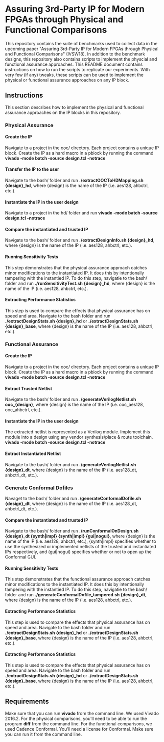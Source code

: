 # Assuring 3rd-Party IP for Modern FPGAs through Physical and Functional Comparisons
This repository contains the suite of benchmarks used to collect data in the upcoming paper "Assuring 3rd-Party IP for Modern FPGAs through Physical and Functional Comparisons" (IVSW18). In addition to the benchmark designs, this repository also contains scripts to implement the physcial and functional assurance approaches. This README document contains instructions on how to run the scripts to replicate our experiments. With very few (if any) tweaks, these scripts can be used to implement the physical or functional assurance approaches on any IP block.

## Instructions

This section describes how to implement the physical and functional assurance approaches on the IP blocks in this repository.

### Physical Assurance

#### Create the IP
Navigate to a project in the ooc/ directory. Each project contains a unique IP block. Create the IP as a hard macro in a pblock by running the command **vivado -mode batch -source design.tcl -notrace**

#### Transfer the IP to the user
Navigate to the bash/ folder and run **./extractOOCToHDMapping.sh {design}\_hd**, where {design} is the name of the IP (i.e. aes128, ahbctrl, etc.).

#### Instantiate the IP in the user design
Navigate to a project in the hd/ folder and run **vivado -mode batch -source design.tcl -notrace**

#### Compare the instantiated and trusted IP
Navigate to the bash/ folder and run **./extractDesignInfo.sh {design}\_hd**, where {design} is the name of the IP (i.e. aes128, ahbctrl, etc.).

#### Running Sensitivity Tests
This step demonstrates that the physical assurance approach catches minor modifications to the instantiated IP. It does this by intentionally tampering with the instantied IP. To do this step, navigatie to the bash/ folder and run **./runSensitivityTest.sh {design}\_hd**,  where {design} is the name of the IP (i.e. aes128, ahbctrl, etc.).

#### Extracting Performance Statistics
This step is used to compare the effects that physical assurance has on speed and area. Navigate to the bash folder and run  **./extractDesignStats.sh {design}\_hd** or **./extractDesignStats.sh {design}\_base**,  where {design} is the name of the IP (i.e. aes128, ahbctrl, etc.).




### Functional Assurance

#### Create the IP
Navigate to a project in the ooc/ directory. Each project contains a unique IP block. Create the IP as a hard macro in a pblock by running the command **vivado -mode batch -source design.tcl -notrace**

#### Extract Trusted Netlist
Navigate to the bash/ folder and run **./generateVerilogNetlist.sh ooc\_{design}**, where {design} is the name of the IP (i.e. ooc\_aes128, ooc\_ahbctrl, etc.). 

#### Instantiate the IP in the user design
The extracted netlist is represented as a Verilog module. Implement this module into a design using any vendor synthesis/place & route toolchain. **vivado -mode batch -source design.tcl -notrace**

#### Extract Instantiated Netlist
Navigate to the bash/ folder and run **./generateVerilogNetlist.sh {design}\_dt**, where {design} is the name of the IP (i.e. aes128\_dt, ahbctrl\_dt, etc.). 

### Generate Conformal Dofiles
Navaget to the bash/ folder and run **./generateConformalDofile.sh {design}\_dt**, where {design} is the name of the IP (i.e. aes128\_dt, ahbctrl\_dt, etc.). 

#### Compare the instantiated and trusted IP
Navigate to the bash/ folder and run **./runConformalOnDesign.sh {design}\_dt {synth|impl} {synth|impl} {gui|nogui}**, where {design} is the name of the IP (i.e. aes128, ahbctrl, etc.), {synth|impl} specifies whether to use the synthesized or implemented netlists of the trusted and instantiated IPs respectively, and {gui|nogui} specifies whether or not to open up the Conformal GUI.

#### Running Sensitivity Tests
This step demonstrates that the functional assurance approach catches minor modifications to the instantiated IP. It does this by intentionally tampering with the instantied IP. To do this step, navigatie to the bash/ folder and run **./generateConformalDofile_tampered.sh {design}\_dt**,  where {design} is the name of the IP (i.e. aes128, ahbctrl, etc.).

#### Extracting Performance Statistics
This step is used to compare the effects that physical assurance has on speed and area. Navigate to the bash folder and run  **./extractDesignStats.sh {design}\_hd** or **./extractDesignStats.sh {design}\_base**,  where {design} is the name of the IP (i.e. aes128, ahbctrl, etc.).

#### Extracting Performance Statistics
This step is used to compare the effects that physical assurance has on speed and area. Navigate to the bash folder and run  **./extractDesignStats.sh {design}\_hd** or **./extractDesignStats.sh {design}\_base**,  where {design} is the name of the IP (i.e. aes128, ahbctrl, etc.).




## Requirements
Make sure that you can run **vivado** from the command line. We used Vivado 2016.2.
For the physical comparisons,  you'll need to be able to run the program **diff** from the command line.
For the functional comparisons, we used Cadence Conformal. You'll need a license for Conformal. Make sure you can run it from the command line.
